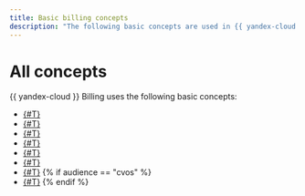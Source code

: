 ```yaml
---
title: Basic billing concepts
description: "The following basic concepts are used in {{ yandex-cloud }} billing - report, payment invoice, billing account statuses, billing accounts, grant, agreement, credit limit, committed volume of services, payment receipt for individuals, invoice, personal account, promo code"
---
```


# All concepts

{{ yandex-cloud }} Billing uses the following basic concepts:
* [{#T}](bonus-account.md)
* [{#T}](contract.md)
* [{#T}](credit-limit.md)
* [{#T}](personal-account.md)
* [{#T}](billing-account.md)
* [{#T}](promo-code.md)
* [{#T}](trial-period.md)
{% if audience == "cvos" %}
* [{#T}](cvos.md)
{% endif %}